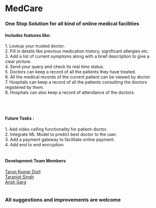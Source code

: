 # MedCare
<h3>One Stop Solution for all kind of online medical facilities</h3>
<h4>Includes features like: </h4>
1. Lookup your trusted doctor.
<br>2. Fill in details like previous medication history, significant allergies etc. 
<br>3. Add a list of current symptoms along with a brief description to give a clear picture.
<br>4. Send your query and check its real time status.
<br>5. Doctors can keep a record of all the patients they have treated.
<br>6. All the medical records of the current patient can be viewed by doctor.
<br>7. Hospitals can keep a record of all the patients consulting the doctors registered by them.
<br>8. Hospitals can also keep a record of attendance of the doctors.

<br><br>
<h4>Future Tasks : </h4>
1. Add video calling functionality for patient-doctor.
<br>2. Integrate ML Model to predict best doctor to the user.
<br>3. Add a payment gateway to facilitate online payment.
<br>4. Add end to end encryption
<br><br>
<h4>Development Team Members</h4>
<a href="https://github.com/tarun-sharma03" > Tarun Kumar Dixit </a><br>
<a href="https://github.com/taranjotsingh01" >Taranjot Singh </a><br>
<a href="https://github.com/anshgarg7" >Ansh Garg </a>
<br><br>
<h3>All suggestions and improvements are welcome</h3>
